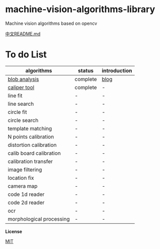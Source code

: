 # machine-vision-algorithms-library
Machine vision algorithms based on opencv

[中文README.md](https://github.com/mangosroom/machine-vision-algorithms-library/blob/master/doc/ChineseReadme.md)

# To do List

| algorithms | status | introduction |
| --- | --- | ---- |
| [blob analysis](https://github.com/mangosroom/machine-vision-algorithms-library/tree/master/src/blobdetect) | complete | [blog](https://mangoroom.cn/opencv/better-blob-detection-based-on-simepleblobdetector.html) |
| [caliper tool](https://github.com/mangosroom/machine-vision-algorithms-library/tree/master/src/caliper) | complete | - |
| line fit | - | - |
| line search | - | - |
| circle fit | - | - |
| circle search | - | - |
| template matching | - | - |
| N points calibration | - | - |
| distortion calibration | - | - |
| calib board calibration | - | - |
| calibration transfer | - | - |
| image filtering | - | - |
| location fix | - | - |
| camera map | - | - |
| code 1d reader | - | - |
| code 2d reader | - | - |
| ocr | - | - |
| morphological processing | - | - |


**License**

[MIT](https://github.com/mangosroom/machine-vision-algorithms-library/blob/master/LICENSE)